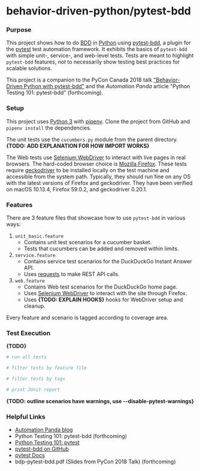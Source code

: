 # behavior-driven-python/pytest-bdd

### Purpose
This project shows how to do [BDD](https://automationpanda.com/bdd/)
in [Python](https://automationpanda.com/python/)
using [pytest-bdd](https://github.com/pytest-dev/pytest-bdd), a plugin
for the [pytest](https://docs.pytest.org/) test automation framework.
It exhibits the basics of `pytest-bdd`
with simple unit-, service-, and web-level tests.
Tests are meant to highlight `pytest-bdd` features,
*not* to necessarily show testing best practices for scalable solutions.

This project is a companion to the PyCon Canada 2018 talk
["Behavior-Driven Python with pytest-bdd"](https://2018.pycon.ca/talks/talk-PC-51575/)
and the *Automation Panda* article
"Python Testing 101: pytest-bdd" (forthcoming).

### Setup
This project uses
[Python 3](https://automationpanda.com/2017/02/07/which-version-of-python-should-i-use/)
with
[pipenv](https://automationpanda.com/2018/04/16/pipenv-python-packagement-for-champions/).
Clone the project from GitHub and `pipenv install` the dependencies.

The unit tests use the `cucumbers.py` module from the parent directory.
**{TODO: ADD EXPLANATION FOR HOW IMPORT WORKS}**

The Web tests use
[Selenium WebDriver](https://www.seleniumhq.org/projects/webdriver/)
to interact with live pages in real browsers.
The hard-coded browser choice is
[Mozilla Firefox](https://www.mozilla.org/en-US/firefox/new/).
These tests require
[geckodriver](https://github.com/mozilla/geckodriver/releases)
to be installed locally on the test machine and accessible from the system path.
Typically, they should run fine on any OS with the latest versions of Firefox and geckodriver.
They have been verified on macOS 10.13.4, Firefox 59.0.2, and geckodriver 0.20.1.

### Features
There are 3 feature files that showcase how to use `pytest-bdd` in various ways:

1. `unit_basic.feature`
   * Contains unit test scenarios for a cucumber basket.
   * Tests that cucumbers can be added and removed within limits.
2. `service.feature`
   * Contains service test scenarios for the DuckDuckGo Instant Answer API.
   * Uses [requests](http://docs.python-requests.org/) to make REST API calls.
3. `web.feature`
   * Contains Web test scenarios for the DuckDuckGo home page.
   * Uses [Selenium WebDriver](https://www.seleniumhq.org/projects/webdriver/)
     to interact with the site through Firefox.
   * Uses **{TODO: EXPLAIN HOOKS}** hooks for WebDriver setup and cleanup.

Every feature and scenario is tagged according to coverage area.

### Test Execution
**{TODO}**

```bash
# run all tests

# filter tests by feature file

# filter tests by tags

# print JUnit report
```

**{TODO: outline scenarios have warnings, use --disable-pytest-warnings}**

### Helpful Links

* [Automation Panda blog](https://automationpanda.com/)
* Python Testing 101: pytest-bdd (forthcoming)
* [Python Testing 101: pytest](https://automationpanda.com/2017/03/14/python-testing-101-pytest/)
* [pytest-bdd on GitHub](https://github.com/pytest-dev/pytest-bdd)
* [pytest Docs](https://docs.pytest.org/)
* bdp-pytest-bdd.pdf (Slides from PyCon 2018 Talk) (forthcoming)
